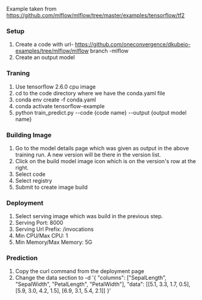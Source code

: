 Example taken from https://github.com/mlflow/mlflow/tree/master/examples/tensorflow/tf2

### Setup
1. Create a code with url- https://github.com/oneconvergence/dkubeio-examples/tree/mlflow/mlflow branch -mlflow
2. Create an output model 

### Traning
1. Use tensorflow 2.6.0 cpu image
2. cd to the code directory where we have the conda.yaml file
3. conda env create -f conda.yaml
4. conda activate tensorflow-example
5. python train_predict.py --code {code name} --output {output model name}

### Building Image
1. Go to the model details page which was given as output in the above training run. A new version will be there in the version list.
2. Click on the build model image icon which is on the version's row at the right.
3. Select code
4. Select registry
5. Submit to create image build

### Deployment
1. Select serving image which was build in the previous step.
2. Serving Port: 8000
3. Serving Url Prefix: /invocations
4. Min CPU/Max CPU: 1
5. Min Memory/Max Memory: 5G

### Prediction
1. Copy the curl command from the deployment page
2. Change the data section to
-d '{
    "columns": ["SepalLength", "SepalWidth", "PetalLength", "PetalWidth"],
    "data": [[5.1, 3.3, 1.7, 0.5], [5.9, 3.0, 4.2, 1.5], [6.9, 3.1, 5.4, 2.1]]
}'

